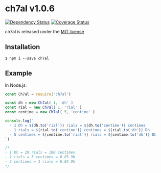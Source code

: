 # ch7al v1.0.6

[![Dependency Status](https://gemnasium.com/badges/github.com/YsnKsy/ch7al.svg)](https://gemnasium.com/github.com/YsnKsy/ch7al)
[![Coverage Status](https://coveralls.io/repos/YsnKsy/ch7al/badge.svg?branch=master)](https://coveralls.io/r/YsnKsy/ch7al?branch=master)


ch7al is released under the [MIT license](https://raw.githubusercontent.com/YsnKsy/ch7al/master/LICENSE.md)

## Installation

```shell
$ npm i --save ch7al
```
## Example

In Node.js:
```js
const Ch7al = require('ch7al')

const dh = new Ch7al( 1, 'dh' )
const rial = new Ch7al( 1, 'rial' )
const centime = new Ch7al( 5, 'centime' )

console.log(`
  - 1 Dh = ${dh.to('rial')} rials = ${dh.to('centime')} centimes
  - 1 rials = ${rial.to('centime')} centimes = ${rial.to('dh')} Dh
  - 5 centimes = ${centime.to('rial')} rials = ${centime.to('dh')} Dh
`)

/*
- 1 Dh = 20 rials = 100 centimes
- 1 rials = 5 centimes = 0.05 Dh
- 5 centimes = 1 rials = 0.05 Dh
*/
```

